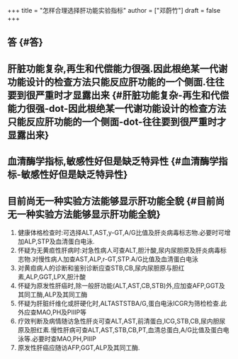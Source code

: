 +++
title = "怎样合理选择肝功能实验指标"
author = ["邓蔚竹"]
draft = false
+++

## 答 {#答}


## 肝脏功能复杂,再生和代偿能力很强.因此根绝某一代谢功能设计的检查方法只能反应肝功能的一个侧面.往往要到很严重时才显露出来 {#肝脏功能复杂-再生和代偿能力很强-dot-因此根绝某一代谢功能设计的检查方法只能反应肝功能的一个侧面-dot-往往要到很严重时才显露出来}


## 血清酶学指标,敏感性好但是缺乏特异性 {#血清酶学指标-敏感性好但是缺乏特异性}


## 目前尚无一种实验方法能够显示肝功能全貌 {#目前尚无一种实验方法能够显示肝功能全貌}

1.  健康体格检查时:可选择ALT,AST,y-GT,A/G比值及肝炎病毒标志物.必要时可增加ALP,STP及血清蛋白电泳.
2.  怀疑为无黄疸性肝病时:对急性病人可查ALT,胆汁酸,尿内尿胆原及肝炎病毒标志物.对慢性病人加查AST,ALP,r-GT,STP.A/G比值及血清蛋白电泳
3.  对黄疸病人的诊断和鉴别诊断应查STB,CB,尿内尿胆原与胆红素,ALP,GGT,LPX,胆汁酸
4.  怀疑为原发性肝癌时,除一般肝功能(ALT,AST,CB,STB)外,应加查AFP,GGT及其同工酶,ALP及其同工酶
5.  怀疑为肝脏纤维化或肝硬化时,ALTASTSTBA/G,蛋白电泳ICGR为筛检检查.此外应查MAO,PH及PIIIP等
6.  疗效判断及病情随访急性肝炎可查ALT,AST,前清蛋白,ICG,STB,CB,尿内胆尿原及胆红素.慢性肝病可查ALT,AST,STB,CB,PT,血清总蛋白,A/G比值及蛋白电泳等.必要时查MAO,PH,PIIIP
7.  原发性肝癌应随访AFP,GGT,ALP及其同工酶.